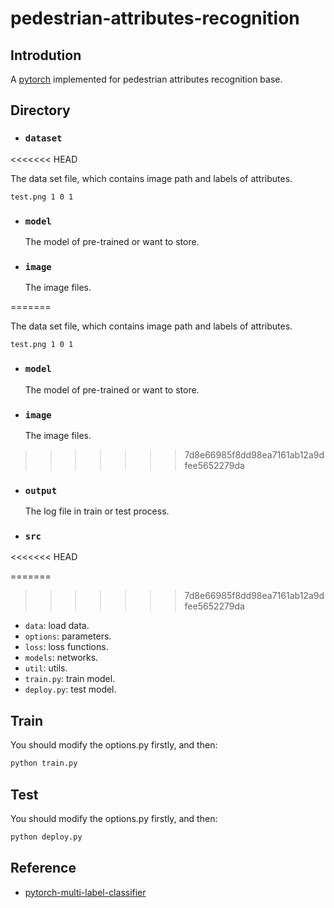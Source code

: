 # pedestrian-attributes-recognition

## Introdution

A [pytorch](https://github.com/pytorch/pytorch) implemented for pedestrian attributes recognition base. 

## Directory

- ### ```dataset```
<<<<<<< HEAD
  
  The data set file, which contains image path and labels of attributes.
  
  ```
  test.png 1 0 1
  ```
  
- ### ```model```
  
  The model of pre-trained or want to store.
  
- ### ```image```
  
  The image files.
  
=======

  The data set file, which contains image path and labels of attributes.

  ```
  test.png 1 0 1
  ```

- ### ```model```

  The model of pre-trained or want to store.

- ### ```image```

  The image files.

>>>>>>> 7d8e66985f8dd98ea7161ab12a9dfee5652279da
- ### ```output```

  The log file in train or test process.

- ### ```src```
<<<<<<< HEAD
  
=======

>>>>>>> 7d8e66985f8dd98ea7161ab12a9dfee5652279da
  - ```data```:  load data.
  - ```options```: parameters.
  - ```loss```: loss functions.
  - ```models```: networks.
  - ```util```: utils.
  - ```train.py```: train model.
  - ```deploy.py```: test model.

## Train

You should modify the options.py firstly, and then:

```python
python train.py
```

## Test

You should modify the options.py firstly, and then:

```python
python deploy.py
```

## Reference

- [pytorch-multi-label-classifier](https://github.com/pangwong/pytorch-multi-label-classifier)

  
